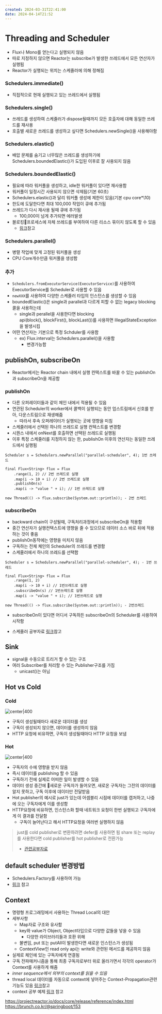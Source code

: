 ```yaml
---
created: 2024-03-31T22:41:00
date: 2024-04-14T21:52
---
```

# Threading and Scheduler
- Flux나 Mono를 얻는다고 실행되지 않음
- 따로 지정하지 않으면 Reactor는 subscribe가 발생한 쓰레드에서 모든 연산자가 실행됨
- Reactor가 실행되는 위치는 스케줄러에 의해 정해짐
### Schedulers.immediate()
- 직접적으로 현재 실행되고 있는 쓰레드에서 실행됨
### Schedulers.single()
- 쓰레드를 생성하여 스케줄러가 dispose될때까지 모든 호출자에 대해 동일한 쓰레드를 재사용
- 호출별 새로운 쓰레드를 생성하고 싶다면 Schedulers.newSingle()을 사용해야함
### Schedulers.elastic()
- 배압 문제를 숨기고 너무많은 쓰레드를 생성하기에 Schedulers.boundedElastic()가 도입된 이후로 잘 사용되지 않음
### Schedulers.boundedElastic()
- 필요에 따라 워커풀을 생성하고, idle한 워커풀이 있다면 재사용함
- 워커풀이 일정시간 사용되지 않으면 삭제됨(기본 60초)
- Schedulers.elastic()과 달리 워커풀 생성에 제한이 있음(기본 cpu core*\10)
- 한도에 도달한다면 최대 100,000 작업이 큐에 추가됨
- 쓰레드가 다시 재사용 될때 큐에 추가됨
	- 100,000이 넘게 추가되면 에러발생
- 블로킹프로세스에 자체 쓰레드를 부여하여 다른 리소스 묶이지 않도록 할 수 있음
	- [링크](https://projectreactor.io/docs/core/release/reference/#faq.wrap-blocking)참고
### Schedulers.parallel()
- 병렬 작업에 맞게 고정된 워커풀을 생성
- CPU Core개수만큼 워커풀을 생성함
### 추가
- `Schedulers.fromExecutorService(ExecutorService)`를 사용하여 ExecutorService를 Scheduler로 사용할 수 있음
- `newXXX`를 사용하여 다양한 스케줄러 타입의 인스턴스를 생성할 수 있음
- boundedElastic()은 single과 parallel과 다르게 피할 수 없는 legacy blocking콜을 사용하는데 
	- single과 perallel을 사용한다면 blocking api(block(), blockFirst(), blockLast())를 사용하면 IllegalStateException을 발생시킴
- 어떤 연산자는 기본으로 특정 Schduler를 사용함
	- ex) Flux.interval는 Schedulers.parallel()을 사용함
		- 변경가능함

## publishOn, subscribeOn
- Reactor에서는 Reactor chain 내에서 실행 컨택스트를 바꿀 수 있는 publishOn과 subscribeOn을 제공함
### publishOn
- 다른 오퍼레이터들과 같이 체인 내에서 적용될 수 있음
- 연관된 Scheduler의 worker에서 콜백이 실행되는 동안 업스트림에서 신호를 받아, 다운스트림으로 재생해줌
	- 따라서 후속 오퍼레이터가 실행되는 곳에 영향을 미침
- 스케줄러에서 선택된 하나의 쓰레드로 실행 컨텍스트를 변경함
- 시퀀스 내에서 onNext를 호출하면 선택된 쓰레드로 실행됨
- 이후 특정 스케줄러를 지정하지 않는 한, publishOn 이후의 연산자는 동일한 쓰레드에서 실행됨

```
Scheduler s = Schedulers.newParallel("parallel-scheduler", 4); 1번 쓰레드

final Flux<String> flux = Flux 
	.range(1, 2) // 2번 쓰레드로 실행
	.map(i -> 10 + i) // 2번 쓰레드로 실행 
	.publishOn(s) 
	.map(i -> "value " + i); // 1번 쓰레드로 실행
	
new Thread(() -> flux.subscribe(System.out::println)); - 2번 쓰레드
```

### subscribeOn
- backward chain이 구성될때, 구독처리과정에서 subscribeOn을 적용함
- 중간 연산자가 실행컨택스트에 영향을 줄 수 있으므로 데이터 소스 바로 뒤에 적용하는 것이 좋음
- publishOn동작에는 영향을 미치지 않음
- 구독하는 전체 체인의 Scheduler의 쓰레드를 변경함
- 스케줄러에서 하나의 쓰레드를 선택함
```
Scheduler s = Schedulers.newParallel("parallel-scheduler", 4); - 1번 쓰레드

final Flux<String> flux = Flux 
	.range(1, 2) 
	.map(i -> 10 + i) // 1번쓰레드로 실행
	.subscribeOn(s) // 1번쓰레드로 실행
	.map(i -> "value " + i); // 1번쓰레드로 실행

new Thread(() -> flux.subscribe(System.out::println)); - 2번쓰레드
```
- subscribeOn이 있다면 어디서 구독하든 subscribeOn의 Scheduler를 사용하여 시작함

- 스케줄러 공부자료 [링크](https://wiki.terzeron.com/Programming/Java/Reactor_Flux%EC%9D%98_publishOn_subscribeOn%EC%9D%84_%EC%9D%B4%EC%9A%A9%ED%95%9C_%EC%8A%A4%EC%BC%80%EC%A5%B4%EB%A7%81)참고
## Sink
- signal을 수동으로 트리거 할 수 있는 구조
- 여러 Subscriber를 처리할 수 있는 Publisher구조를 가짐
	- unicast()는 아님

## Hot vs Cold
### Cold
![center|400](real-resource-image/Pasted%20image%2020231218210001.png)
- 구독이 생성될때마다 새로운 데이터를 생성
- 구독이 생성되지 않으면, 데이터를 생성하지 않음
- HTTP 요청에 비유하면, 구독이 생성될때마다 HTTP 요청을 보냄

### Hot
![center|400](real-resource-image/Pasted%20image%2020231218210038.png)
- 구독자의 수에 영향을 받지 않음
- 즉시 데이터를 publishing 할 수 있음
- 구독하기 전에 실제로 어떠한 일이 발생할 수 있음
- 데이터 생성 중간에 새로운 구독자가 들어오면, 새로온 구독자는 그전의 데이터를 알지 못하고, 구독 이후에 데이터만 전달받음
- Hot publisher의 예시로 just가 있는데 어셈블리 시점에 데이터를 캡처하고, 나중에 오는 구독자에게 이를 생성함
- HTTP요청에 비유하면, 인스턴스화 할때 네트워크 요청이 한번 실행되고 구독자에게 이 결과를 전달함
	- 구독이 늘어난다고 해서 HTTP요청을 여러번 실행하지 않음

> just를 cold publisher로 변환하려면 defer를 사용하면 됨
> share 또는 replay를 사용한다면 cold publisher를 hot publisher로 전환가능
> - [관련공부자료](https://binux.tistory.com/135)
 

## default scheduler 변경방법
- Schedulers.Factory를 사용하여 가능
- [링크](https://projectreactor.io/docs/core/release/reference/#scheduler-factory) 참고


## Context
- 명령형 프로그래밍에서 사용하는 Thread Local의 대안
- 세부사항
	- Map자료 구조와 유사함
	- key와 value가 Object, Object타입으로 다양한 값들을 넣을 수 있음
		- 다양한 라이브러리들과 호환 위해
	- 불변임, put 또는 putAll이 발생한다면 새로운 인스턴스가 생성됨
	- ContextView인 read only api는 write와 관련된 메서드를 제공하지 않음
- 실제로 체인에 있는 구독자에게 연결됨
- 구독 전파매커니즘을 통해 최종 구독자로부터 위로 올라가면서 각각의 operator가 Context를 사용하게 해줌
- *inner sequence에서 외부의 context를 읽을 수 있음*
- thread local 데이터를 자동으로 context에 넣어주는 Context-Propagation관련 기능도 있음 [링크](https://projectreactor.io/docs/core/release/reference/#context.propagation)참고
- context 공부 예제 [링크](https://devfunny.tistory.com/916) 참고


https://projectreactor.io/docs/core/release/reference/index.html
https://brunch.co.kr/@springboot/153